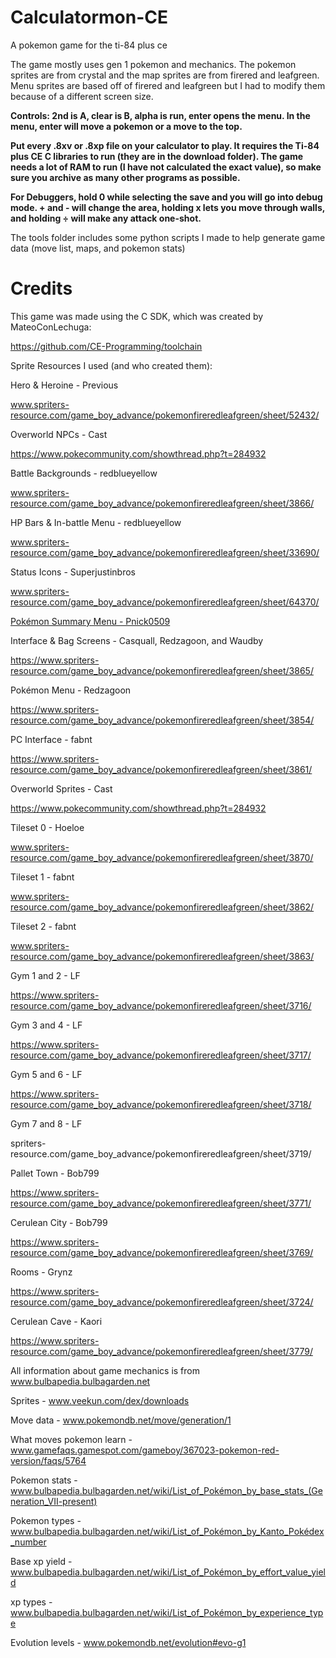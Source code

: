 ﻿# Calculatormon-CE
A pokemon game for the ti-84 plus ce

The game mostly uses gen 1 pokemon and mechanics. The pokemon sprites are from crystal and the map sprites are from firered and leafgreen. Menu sprites are based off of firered and leafgreen but I had to modify them because of a different screen size.



**Controls: 2nd is A, clear is B, alpha is run, enter opens the menu. In the menu, enter will move a pokemon or a move to the top.**

**Put every .8xv or .8xp file on your calculator to play. It requires the Ti-84 plus CE C libraries to run (they are in the download folder). The game needs a lot of RAM to run (I have not calculated the exact value), so make sure you archive as many other programs as possible.**

**For Debuggers, hold 0 while selecting the save and you will go into debug mode. + and - will change the area, holding x lets you move through walls, and holding ÷ will make any attack one-shot.**


The tools folder includes some python scripts I made to help generate game data (move list, maps, and pokemon stats)




# Credits

This game was made using the C SDK, which was created by MateoConLechuga:

https://github.com/CE-Programming/toolchain

Sprite Resources I used (and who created them):

Hero & Heroine - Previous

www.spriters-resource.com/game_boy_advance/pokemonfireredleafgreen/sheet/52432/

Overworld NPCs - Cast

https://www.pokecommunity.com/showthread.php?t=284932

Battle Backgrounds - redblueyellow

www.spriters-resource.com/game_boy_advance/pokemonfireredleafgreen/sheet/3866/

HP Bars & In-battle Menu - redblueyellow

www.spriters-resource.com/game_boy_advance/pokemonfireredleafgreen/sheet/33690/

Status Icons - Superjustinbros

www.spriters-resource.com/game_boy_advance/pokemonfireredleafgreen/sheet/64370/

[Pokémon Summary Menu - Pnick0509](www.spriters-resource.com/game_boy_advance/pokemonfireredleafgreen/sheet/112720/)

Interface & Bag Screens - Casquall, Redzagoon, and Waudby

https://www.spriters-resource.com/game_boy_advance/pokemonfireredleafgreen/sheet/3865/

Pokémon Menu - Redzagoon

https://www.spriters-resource.com/game_boy_advance/pokemonfireredleafgreen/sheet/3854/

PC Interface - fabnt

https://www.spriters-resource.com/game_boy_advance/pokemonfireredleafgreen/sheet/3861/

Overworld Sprites - Cast

https://www.pokecommunity.com/showthread.php?t=284932

Tileset 0 - Hoeloe

www.spriters-resource.com/game_boy_advance/pokemonfireredleafgreen/sheet/3870/

Tileset 1 - fabnt

www.spriters-resource.com/game_boy_advance/pokemonfireredleafgreen/sheet/3862/

Tileset 2 - fabnt

www.spriters-resource.com/game_boy_advance/pokemonfireredleafgreen/sheet/3863/

Gym 1 and 2 - LF

https://www.spriters-resource.com/game_boy_advance/pokemonfireredleafgreen/sheet/3716/

Gym 3 and 4 - LF

https://www.spriters-resource.com/game_boy_advance/pokemonfireredleafgreen/sheet/3717/

Gym 5 and 6 - LF

https://www.spriters-resource.com/game_boy_advance/pokemonfireredleafgreen/sheet/3718/

Gym 7 and 8 - LF

spriters-resource.com/game_boy_advance/pokemonfireredleafgreen/sheet/3719/

Pallet Town - Bob799

https://www.spriters-resource.com/game_boy_advance/pokemonfireredleafgreen/sheet/3771/

Cerulean City - Bob799

https://www.spriters-resource.com/game_boy_advance/pokemonfireredleafgreen/sheet/3769/

Rooms - Grynz

https://www.spriters-resource.com/game_boy_advance/pokemonfireredleafgreen/sheet/3724/

Cerulean Cave - Kaori

https://www.spriters-resource.com/game_boy_advance/pokemonfireredleafgreen/sheet/3779/

All information about game mechanics is from www.bulbapedia.bulbagarden.net

Sprites - www.veekun.com/dex/downloads

Move data - www.pokemondb.net/move/generation/1

What moves pokemon learn - www.gamefaqs.gamespot.com/gameboy/367023-pokemon-red-version/faqs/5764

Pokemon stats - www.bulbapedia.bulbagarden.net/wiki/List_of_Pokémon_by_base_stats_(Generation_VII-present)

Pokemon types - www.bulbapedia.bulbagarden.net/wiki/List_of_Pokémon_by_Kanto_Pokédex_number

Base xp yield - www.bulbapedia.bulbagarden.net/wiki/List_of_Pokémon_by_effort_value_yield

xp types - www.bulbapedia.bulbagarden.net/wiki/List_of_Pokémon_by_experience_type

Evolution levels - www.pokemondb.net/evolution#evo-g1
